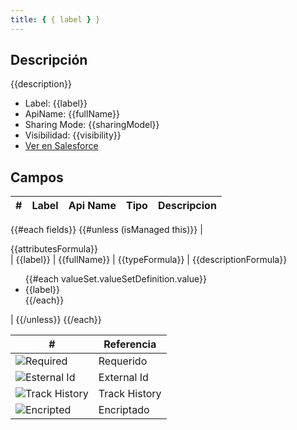 ```yaml
---
title: { { label } }
---
```


<!-- START autogenerated-object -->

## Descripción

{{description}}

- Label: {{label}}
- ApiName: {{fullName}}
- Sharing Mode: {{sharingModel}}
- Visibilidad: {{visibility}}
- [Ver en Salesforce](https://test.salesforce.com/lightning/setup/ObjectManager/lookupRedirect?lookup=entityByApiName&apiName={{fullName}})

## Campos

| #   | Label | Api Name | Tipo | Descripcion |
| --- | ----- | -------- | ---- | ----------- |

{{#each fields}}
{{#unless (isManaged this)}}
| <div class="icons">{{attributesFormula}}</div> | {{label}} | {{fullName}} | {{typeFormula}} | {{descriptionFormula}} <ul>{{#each valueSet.valueSetDefinition.value}}<li>{{label}}</li>{{/each}}</ul> |
{{/unless}}
{{/each}}

| #                                                              | Referencia    |
| -------------------------------------------------------------- | ------------- |
| <div class="icons">![Required](/img/lock_60.png)</div>         | Requerido     |
| <div class="icons">![Esternal Id](/img/database_60.png)</div>  | External Id   |
| <div class="icons">![Track History](/img/tracker_60.png)</div> | Track History |
| <div class="icons">![Encripted](/img/password_60.png)</div>    | Encriptado    |

<!-- END autogenerated-object -->
